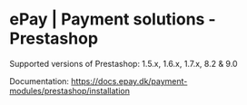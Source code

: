 ePay | Payment solutions - Prestashop
==========

Supported versions of Prestashop: 1.5.x, 1.6.x, 1.7.x, 8.2 & 9.0

Documentation: https://docs.epay.dk/payment-modules/prestashop/installation

